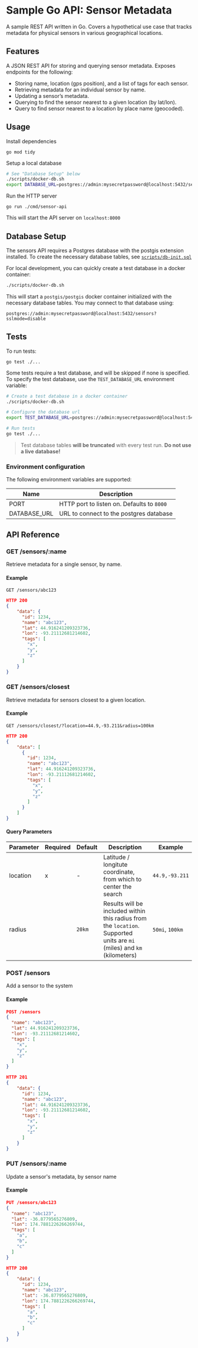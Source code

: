 # Sample Go API: Sensor Metadata

A sample REST API written in Go. Covers a hypothetical use case that tracks metadata for physical sensors in various geographical locations.

## Features

A JSON REST API for storing and querying sensor metadata.
Exposes endpoints for the following:

- Storing name, location (gps position), and a list of tags for each sensor.
- Retrieving metadata for an individual sensor by name.
- Updating a sensor’s metadata.
- Querying to find the sensor nearest to a given location (by lat/lon).
- Query to find sensor nearest to a location by place name (geocoded).


## Usage

Install dependencies

```
go mod tidy
```

Setup a local database

```sh
# See "Database Setup" below
./scripts/docker-db.sh
export DATABASE_URL=postgres://admin:mysecretpassword@localhost:5432/sensors?sslmode=disable
```

Run the HTTP server

```
go run ./cmd/sensor-api
```

This will start the API server on `localhost:8000`

## Database Setup

The sensors API requires a Postgres database with the postgis extension installed. To create the necessary database tables, see [`scripts/db-init.sql`](./scripts/db-init.sql) 

For local development, you can quickly create a test database in a docker container:

```sh
./scripts/docker-db.sh
```

This will start a `postgis/postgis` docker container initialized with the necessary database tables. You may connect to that database using:

```
postgres://admin:mysecretpassword@localhost:5432/sensors?sslmode=disable
```

## Tests

To run tests:

```
go test ./...
```

Some tests require a test database, and will be skipped if none is specified. To specify the test database, use the `TEST_DATABASE_URL` environment variable:

```sh
# Create a test database in a docker container
./scripts/docker-db.sh

# Configure the database url
export TEST_DATABASE_URL=postgres://admin:mysecretpassword@localhost:5432/sensors?sslmode=disable

# Run tests
go test ./...
```

> Test database tables **will be truncated** with every test run. **Do not use a live database!**


### Environment configuration

The following environment variables are supported:

| Name         | Description                                |
|--------------|--------------------------------------------|
| PORT         | HTTP port to listen on. Defaults to `8000` |
| DATABASE_URL | URL to connect to the postgres database    |


## API Reference

### GET /sensors/:name

Retrieve metadata for a single sensor, by name.

#### Example

```
GET /sensors/abc123
```

```json
HTTP 200
{
    "data": {
      "id": 1234,
      "name": "abc123",
      "lat": 44.916241209323736,
      "lon": -93.21112681214602,
      "tags": [
        "x",
        "y",
        "z"
      ]
    }
}
```

### GET /sensors/closest

Retrieve metadata for sensors closest to a given location.

#### Example

```
GET /sensors/closest/?location=44.9,-93.211&radius=100km
```

```json
HTTP 200
{
    "data": [
      {
        "id": 1234,
        "name": "abc123",
        "lat": 44.916241209323736,
        "lon": -93.21112681214602,
        "tags": [
          "x",
          "y",
          "z"
        ]
      }
    ]
}
```


#### Query Parameters

| Parameter | Required | Default | Description                                                                                                             | Example         |
|-----------|----------|---------|-------------------------------------------------------------------------------------------------------------------------|-----------------|
| location  | x        | -       | Latitude / longitute coordinate, from which to center the search                                                        | `44.9,-93.211`  |
| radius    |          | `20km`  | Results will be included within this radius from the `location`. Supported units are `mi` (miles) and `km` (kilometers) | `50mi`, `100km` |           

### POST /sensors

Add a sensor to the system

#### Example

```json
POST /sensors
{
  "name": "abc123",
  "lat": 44.916241209323736,
  "lon": -93.21112681214602,
  "tags": [
    "x",
    "y",
    "z"
  ]
}
```


```json
HTTP 201
{
    "data": {
      "id": 1234,
      "name": "abc123",
      "lat": 44.916241209323736,
      "lon": -93.21112681214602,
      "tags": [
        "x",
        "y",
        "z"
      ]
    }
}
```

### PUT /sensors/:name

Update a sensor's metadata, by sensor name

#### Example

```json
PUT /sensors/abc123
{
  "name": "abc123",
  "lat": -36.8779565276809,
  "lon": 174.7881226266269744,
  "tags": [
    "a",
    "b",
    "c"
  ]
}
```

```json
HTTP 200
{
    "data": {
      "id": 1234,
      "name": "abc123",
      "lat": -36.8779565276809,
      "lon": 174.7881226266269744,
      "tags": [
        "a",
        "b",
        "c"
      ]
    }
}
```
